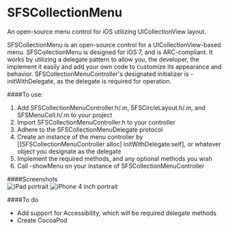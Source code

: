 SFSCollectionMenu
=================

An open-source menu control for iOS utilizing UICollectionView layout.

SFSCollectionMenu is an open-source control for a UICollectionView-based menu. SFSCollectionMenu is designed for iOS 7, and is ARC-compliant. It works by utilizing a delegate pattern to allow you, the developer, the implement it easily and add your own code to customize its appearance and behavior. SFSCollectionMenuController's designated initializer is -initWithDelegate, as the delegate is required for operation.

####To use:  
1. Add SFSCollectionMenuController.h/.m, SFSCircleLayout.h/.m, and SFSMenuCell.h/.m to your project  
2. Import SFSCollectionMenuController.h to your controller  
3. Adhere to the SFSCollectionMenuDelegate protocol  
4. Create an instance of the menu controller by [[SFSCollectionMenuController alloc] initWithDelegate:self], or whatever object you designate as the delegate  
5. Implement the required methods, and any optional methods you wish  
6. Call -showMenu on your instance of SFSCollectionMenuController  

####Screenshots  
![iPad portrait](https://raw.github.com/SixFiveSoftware/SFSCollectionMenu/master/iPad1.png) ![iPhone 4 inch portrait](https://raw.github.com/SixFiveSoftware/SFSCollectionMenu/master/iPhone1.png)

####To do  
* Add support for Accessibility, which will be required delegate methods
* Create CocoaPod

